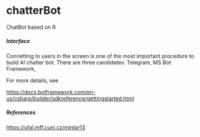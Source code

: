 # chatterBot
ChatBot based on R

##### Interface
Connetting to users in the screen is one of the most important procedure to build AI chatter bot. 
There are three candidates: Telegram, MS Bot Framework, 

For more details, see 

https://docs.botframework.com/en-us/csharp/builder/sdkreference/gettingstarted.html

##### References
https://ufal.mff.cuni.cz/mlnlpr13

